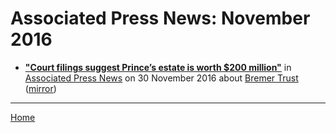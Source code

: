 # Associated Press News: November 2016

 - [**"Court filings suggest Prince’s estate is worth $200 million"**](https://www.apnews.com/9d1e0cc17bf64d46845040a1e6ce0c75) in [Associated Press News](https://www.apnews.com/) on 30 November 2016 about [Bremer Trust](https://bjmdotnet.github.io/pr1nc3/topics/bremer-trust/) ([mirror](https://web.archive.org/web/*/https://www.apnews.com/9d1e0cc17bf64d46845040a1e6ce0c75))

----

[Home](./)
